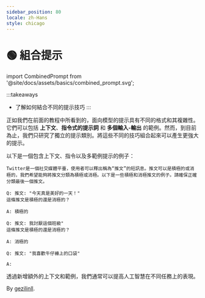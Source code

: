 ```yaml
---
sidebar_position: 80
locale: zh-Hans
style: chicago
---
```


# 🟢 組合提示

import CombinedPrompt from '@site/docs/assets/basics/combined_prompt.svg';

<div style={{textAlign: 'center'}}>
  <CombinedPrompt style={{width:"500px",height:"300px",verticalAlign:"top"}}/>
</div>

:::takeaways
- 了解如何結合不同的提示技巧
:::

正如我們在前面的教程中所看到的，面向模型的提示具有不同的格式和其複雜性。它們可以包括 **上下文**、**指令式的提示詞** 和 **多個輸入-輸出** 的範例。然而，到目前為止，我們只研究了獨立的提示類別。將這些不同的技巧組合起來可以產生更強大的提示。

以下是一個包含上下文、指令以及多範例提示的例子：

```text
Twitter是一個社交媒體平臺，使用者可以釋出稱為“推文”的短訊息。推文可以是積極的或消極的，我們希望能夠將推文分類為積極或消極。以下是一些積極和消極推文的例子。請確保正確分類最後一個推文。

Q: 推文: "今天真是美好的一天！"
這條推文是積極的還是消極的？

A: 積極的

Q: 推文: 我討厭這個班級"
這條推文是積極的還是消極的？

A: 消極的

Q: 推文: "我喜歡牛仔褲上的口袋"

A:
```

透過新增額外的上下文和範例，我們通常可以提高人工智慧在不同任務上的表現。

By [gezilinll](https://github.com/gezilinll).
